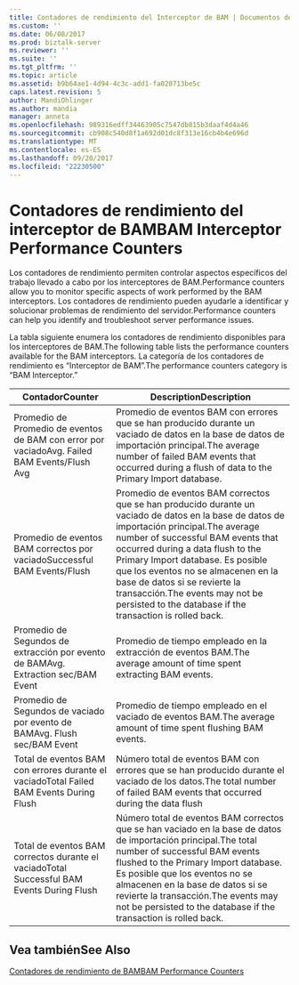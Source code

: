 ```yaml
---
title: Contadores de rendimiento del Interceptor de BAM | Documentos de Microsoft
ms.custom: ''
ms.date: 06/08/2017
ms.prod: biztalk-server
ms.reviewer: ''
ms.suite: ''
ms.tgt_pltfrm: ''
ms.topic: article
ms.assetid: b9b64ae1-4d94-4c3c-add1-fa020713be5c
caps.latest.revision: 5
author: MandiOhlinger
ms.author: mandia
manager: anneta
ms.openlocfilehash: 989316edff34463905c7547db815b3daaf4d4a46
ms.sourcegitcommit: cb908c540d8f1a692d01dc8f313e16cb4b4e696d
ms.translationtype: MT
ms.contentlocale: es-ES
ms.lasthandoff: 09/20/2017
ms.locfileid: "22230500"
---
```

# <a name="bam-interceptor-performance-counters"></a><span data-ttu-id="27eb4-102">Contadores de rendimiento del interceptor de BAM</span><span class="sxs-lookup"><span data-stu-id="27eb4-102">BAM Interceptor Performance Counters</span></span>
<span data-ttu-id="27eb4-103">Los contadores de rendimiento permiten controlar aspectos específicos del trabajo llevado a cabo por los interceptores de BAM.</span><span class="sxs-lookup"><span data-stu-id="27eb4-103">Performance counters allow you to monitor specific aspects of work performed by the BAM interceptors.</span></span> <span data-ttu-id="27eb4-104">Los contadores de rendimiento pueden ayudarle a identificar y solucionar problemas de rendimiento del servidor.</span><span class="sxs-lookup"><span data-stu-id="27eb4-104">Performance counters can help you identify and troubleshoot server performance issues.</span></span>  
  
 <span data-ttu-id="27eb4-105">La tabla siguiente enumera los contadores de rendimiento disponibles para los interceptores de BAM.</span><span class="sxs-lookup"><span data-stu-id="27eb4-105">The following table lists the performance counters available for the BAM interceptors.</span></span> <span data-ttu-id="27eb4-106">La categoría de los contadores de rendimiento es “Interceptor de BAM”.</span><span class="sxs-lookup"><span data-stu-id="27eb4-106">The performance counters category is “BAM Interceptor.”</span></span>  
  
|<span data-ttu-id="27eb4-107">Contador</span><span class="sxs-lookup"><span data-stu-id="27eb4-107">Counter</span></span>|<span data-ttu-id="27eb4-108">Description</span><span class="sxs-lookup"><span data-stu-id="27eb4-108">Description</span></span>|  
|-------------|-----------------|  
|<span data-ttu-id="27eb4-109">Promedio de Promedio de eventos de BAM con error por vaciado</span><span class="sxs-lookup"><span data-stu-id="27eb4-109">Avg. Failed BAM Events/Flush Avg</span></span>|<span data-ttu-id="27eb4-110">Promedio de eventos BAM con errores que se han producido durante un vaciado de datos en la base de datos de importación principal.</span><span class="sxs-lookup"><span data-stu-id="27eb4-110">The average number of failed BAM events that occurred during a flush of data to the Primary Import database.</span></span>|  
|<span data-ttu-id="27eb4-111">Promedio de eventos BAM correctos por vaciado</span><span class="sxs-lookup"><span data-stu-id="27eb4-111">Successful BAM Events/Flush</span></span>|<span data-ttu-id="27eb4-112">Promedio de eventos BAM correctos que se han producido durante un vaciado de datos en la base de datos de importación principal.</span><span class="sxs-lookup"><span data-stu-id="27eb4-112">The average number of successful BAM events that occurred during a data flush to the Primary Import database.</span></span> <span data-ttu-id="27eb4-113">Es posible que los eventos no se almacenen en la base de datos si se revierte la transacción.</span><span class="sxs-lookup"><span data-stu-id="27eb4-113">The events may not be persisted to the database if the transaction is rolled back.</span></span>|  
|<span data-ttu-id="27eb4-114">Promedio de Segundos de extracción por evento de BAM</span><span class="sxs-lookup"><span data-stu-id="27eb4-114">Avg. Extraction sec/BAM Event</span></span>|<span data-ttu-id="27eb4-115">Promedio de tiempo empleado en la extracción de eventos BAM.</span><span class="sxs-lookup"><span data-stu-id="27eb4-115">The average amount of time spent extracting BAM events.</span></span>|  
|<span data-ttu-id="27eb4-116">Promedio de Segundos de vaciado por evento de BAM</span><span class="sxs-lookup"><span data-stu-id="27eb4-116">Avg. Flush sec/BAM Event</span></span>|<span data-ttu-id="27eb4-117">Promedio de tiempo empleado en el vaciado de eventos BAM.</span><span class="sxs-lookup"><span data-stu-id="27eb4-117">The average amount of time spent flushing BAM events.</span></span>|  
|<span data-ttu-id="27eb4-118">Total de eventos BAM con errores durante el vaciado</span><span class="sxs-lookup"><span data-stu-id="27eb4-118">Total Failed BAM Events During Flush</span></span>|<span data-ttu-id="27eb4-119">Número total de eventos BAM con errores que se han producido durante el vaciado de los datos.</span><span class="sxs-lookup"><span data-stu-id="27eb4-119">The total number of failed BAM events that occurred during the data flush</span></span>|  
|<span data-ttu-id="27eb4-120">Total de eventos BAM correctos durante el vaciado</span><span class="sxs-lookup"><span data-stu-id="27eb4-120">Total Successful BAM Events During Flush</span></span>|<span data-ttu-id="27eb4-121">Número total de eventos BAM correctos que se han vaciado en la base de datos de importación principal.</span><span class="sxs-lookup"><span data-stu-id="27eb4-121">The total number of successful BAM events flushed to the Primary Import database.</span></span> <span data-ttu-id="27eb4-122">Es posible que los eventos no se almacenen en la base de datos si se revierte la transacción.</span><span class="sxs-lookup"><span data-stu-id="27eb4-122">The events may not be persisted to the database if the transaction is rolled back.</span></span>|  
  
## <a name="see-also"></a><span data-ttu-id="27eb4-123">Vea también</span><span class="sxs-lookup"><span data-stu-id="27eb4-123">See Also</span></span>  
 [<span data-ttu-id="27eb4-124">Contadores de rendimiento de BAM</span><span class="sxs-lookup"><span data-stu-id="27eb4-124">BAM Performance Counters</span></span>](../core/bam-performance-counters.md)